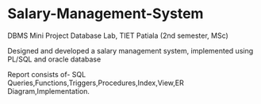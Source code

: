 # Salary-Management-System
DBMS Mini Project
Database Lab, TIET Patiala (2nd semester, MSc)

Designed and developed a salary management system, implemented using PL/SQL and oracle database

Report consists of- SQL Queries,Functions,Triggers,Procedures,Index,View,ER Diagram,Implementation.
